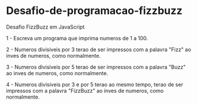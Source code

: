 # Desafio-de-programacao-fizzbuzz
Desafio FizzBuzz em JavaScript

1 - Escreva um programa que imprima numeros de 1 a 100.

2 - Numeros divisiveis por 3 terao de ser impressos com a palavra "Fizz" ao inves de numeros, como normalmente.

3 - Numeros divisiveis por 5 terao de ser impressos com a palavra "Buzz" ao inves de numeros, como normalmente.

4 - Numeros divisiveis por 3 e por 5 terao ao mesmo tempo, terao de ser impressos com a palavra "FizzBuzz" ao inves de numeros, como normalmente.
